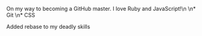 On my way to becoming a GitHub master. I love Ruby and JavaScript!\n \n* Git \n* CSS

Added rebase to my deadly skills